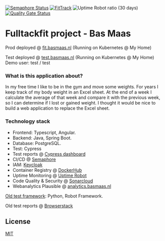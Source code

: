 [![Semaphore Status](https://Bamaas.semaphoreci.com/badges/FullStackFit/branches/master.svg?style=shields)](https://bamaas.semaphoreci.com/projects/FullStackFit/)
[![FitTrack](https://img.shields.io/endpoint?url=https://dashboard.cypress.io/badge/simple/hduft5&style=flat&logo=cypress)](https://dashboard.cypress.io/projects/hduft5/runs)
![Uptime Robot ratio (30 days)](https://img.shields.io/uptimerobot/ratio/m784599266-50bceabcc776dda1320c0df8?label=Uptime)
[![Quality Gate Status](https://sonarcloud.io/api/project_badges/measure?project=bamaas_FullStackFit&metric=alert_status)](https://sonarcloud.io/dashboard?id=bamaas_FullStackFit)

# Fulltackfit project - Bas Maas

Prod deployed @ [fit.basmaas.nl](https://fit.basmaas.nl) (Running on Kubernetes @ My Home)

Test deployed @ [test.basmaas.nl](https://test.basmaas.nl) (Running on Kubernetes @ My Home)
Demo user: test / test

### What is this application about?
In my free time I like to be in the gym and move some weights. For years I keep track of my body weight in an Excel sheet. At the end of a week I calculate the average of that week and compare it with the previous week, so I can determine if I lost or gained weight. I thought it would be nice to build a web application to replace the Excel sheet.

### Technology stack
- Frontend: Typescript, Angular.
- Backend: Java, Spring Boot.
- Database: PostgreSQL.
- Test: Cypress
- Test reports @ [Cypress dashboard](https://dashboard.cypress.io/projects/hduft5/runs)
- CI/CD @ [Semaphore](https://bamaas.semaphoreci.com/projects/FullStackFit/)
- IAM: [Keycloak](https://www.keycloak.org/)
- Container Registry @ [DockerHub](https://hub.docker.com/u/bamaas)
- Uptime Monitoring @ [Uptime Robot](https://stats.uptimerobot.com/zp8vnhRRwy)
- Code Quality & Security @ [Sonarcloud](https://sonarcloud.io/dashboard?id=bamaas_FullStackFit)
- Webanalytics Plausible @ [analytics.basmaas.nl](https://analytics.basmaas.nl/)

[Old test framework](https://github.com/bamaas/robot-framework-fittrack): Python, Robot Framework.
 
Old test reports @ [Browserstack](https://automate.browserstack.com/public-build/SFlpQ0s5WW1GaWlJYjVjL3R4TGpRZHBUei9lY1J5Sng5QnY3NjdQSlhSQT0tLW5vY1FwamkyTituZDRldG1DOG0wNXc9PQ==--9bfa6e5f0a81668369f9ebb1ba200bc64ef3191f)

## License
[MIT](https://github.com/bamaas/FullStackFit/blob/master/LICENSE.md)
